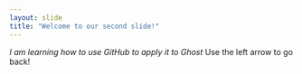 ```yaml
---
layout: slide
title: "Welcome to our second slide!"
---
```

*I am learning how to use GitHub to apply it to Ghost*
Use the left arrow to go back!

